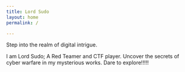 ```yaml
---
title: Lord Sudo
layout: home
permalink: /

---
```


Step into the realm of digital intrigue.

I am Lord Sudo; 
A Red Teamer and CTF player. 
Uncover the secrets of cyber warfare in my mysterious works. 
Dare to explore!!!!!

